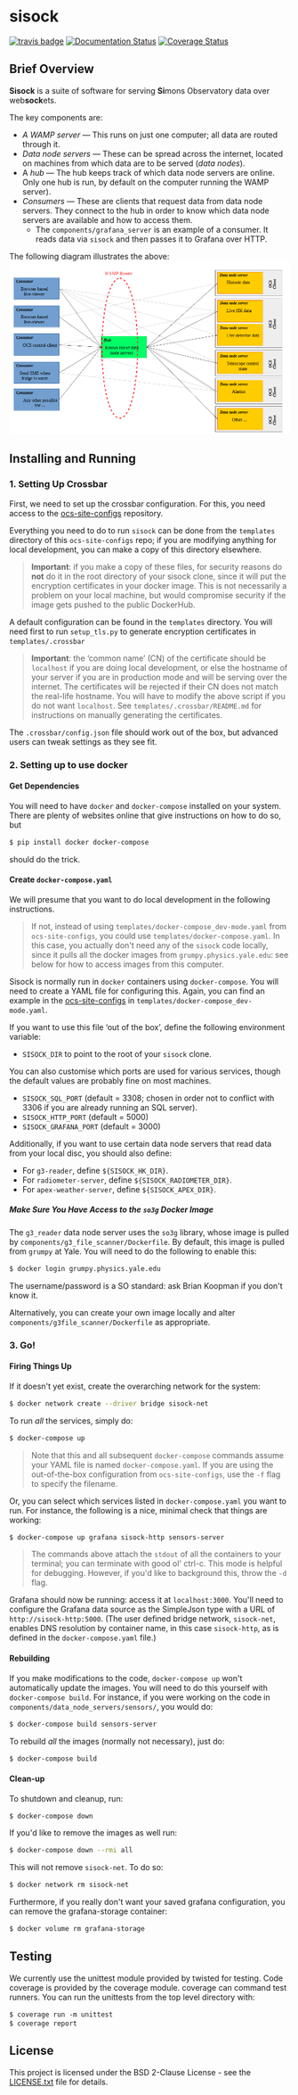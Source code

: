 # sisock

[![travis badge](https://travis-ci.com/simonsobs/sisock.svg?branch=master)](https://travis-ci.com/simonsobs/sisock)
[![Documentation Status](https://readthedocs.org/projects/sisock/badge/?version=latest)](https://sisock.readthedocs.io/en/latest/?badge=latest)
[![Coverage Status](https://coveralls.io/repos/github/simonsobs/sisock/badge.svg?branch=master)](https://coveralls.io/github/simonsobs/sisock?branch=master)

## Brief Overview

**Sisock** is a suite of software for serving **Si**mons Observatory data over
web**sock**ets.

The key components are:
- *A WAMP server* &mdash; This runs on just one computer; all data are routed
  through it.
- *Data node servers* &mdash; These can be spread across the internet, located
  on machines from which data are to be served (*data nodes*).
- A *hub* &mdash; The hub keeps track of which data node servers are online.
  Only one hub is run, by default on the computer running the WAMP server).
- *Consumers* &mdash; These are clients that request data from data node
  servers. They connect to the hub in order to know which data node servers are
  available and how to access them.
  - The `components/grafana_server` is an example of a consumer. It reads data
    via `sisock` and then passes it to Grafana over HTTP.

The following diagram illustrates the above:
![Diagram of stuff](docs/_static/diagram.png)

## Installing and Running

### 1. Setting Up Crossbar

First, we need to set up the crossbar configuration. For this, you need access
to the [ocs-site-configs](https://github.com/simonsobs/ocs-site-configs)
repository.

Everything you need to do to run `sisock` can be done from the `templates` 
directory of this `ocs-site-configs` repo; if you are modifying anything for
local development, you can make a copy of this directory elsewhere.

> **Important**: if you make a copy of these files, for security reasons do
> **not** do it in the root directory of your sisock clone, since it will put 
> the encryption certificates in your docker image. This is not necessarily a 
> problem on your local machine, but would compromise security if the image
> gets pushed to the public DockerHub.

A default configuration can be found in the `templates` directory.
You will need first to run `setup_tls.py` to generate encryption certificates in
`templates/.crossbar`

> **Important**: the ‘common name’ (CN) of the certificate should be
> `localhost` if you are doing local development, or else the hostname of your
> server if you are in production mode and will be serving over the internet.
> The certificates will be rejected if their CN does not match the real-life
> hostname. You will have to modify the above script if you do not want
> `localhost`. See `templates/.crossbar/README.md` for instructions on manually
> generating the certificates.

The `.crossbar/config.json` file should work out of the box, but advanced users
can tweak settings as they see fit.

### 2. Setting up to use docker

#### Get Dependencies

You will need to have `docker` and `docker-compose` installed on your system.
There are plenty of websites online that give instructions on how to do so, but

```bash
$ pip install docker docker-compose
```

should do the trick.

#### Create `docker-compose.yaml`

We will presume that you want to do local development in the following
instructions.

> If not, instead of using `templates/docker-compose_dev-mode.yaml` from
> `ocs-site-configs`, you could use
> `templates/docker-compose.yaml`. In this case, you actually
> don't need any of the `sisock` code locally, since it pulls all the docker 
> images from `grumpy.physics.yale.edu`: see below for how to access images
> from this computer.

Sisock is normally run in `docker` containers using `docker-compose`. You will
need to create a YAML file for configuring this. Again, you can find an example
in the [ocs-site-configs](https://github.com/simonsobs/ocs-site-configs) in
`templates/docker-compose_dev-mode.yaml`.

If you want to use this file ‘out of the box’, define the following environment
variable:
- `SISOCK_DIR` to point to the root of your `sisock` clone.

You can also customise which ports are used for various services, though the
default values are probably fine on most machines.
- `SISOCK_SQL_PORT` (default = 3308; chosen in order not to conflict with 3306
  if you are already running an SQL server).
- `SISOCK_HTTP_PORT` (default = 5000)
- `SISOCK_GRAFANA_PORT` (default = 3000)

Additionally, if you want to use certain data node servers that read data from
your local disc, you should also define:
- For `g3-reader`, define `${SISOCK_HK_DIR}`.
- For `radiometer-server`, define `${SISOCK_RADIOMETER_DIR}`.
- For `apex-weather-server`, define `${SISOCK_APEX_DIR}`.

##### Make Sure You Have Access to the `so3g` Docker Image

The `g3_reader` data node server uses the `so3g` library, whose image is pulled
by `components/g3_file_scanner/Dockerfile`. By default, this image is pulled
from `grumpy` at Yale. You will need to do the following to enable this:

```bash
$ docker login grumpy.physics.yale.edu
```

The username/password is a SO standard: ask Brian Koopman if you don't know it.

Alternatively, you can create your own image locally and alter
`components/g3file_scanner/Dockerfile` as appropriate.

### 3. Go!

#### Firing Things Up

If it doesn't yet exist, create the overarching network for the system:

```bash
$ docker network create --driver bridge sisock-net
```

To run *all* the services, simply do:

```bash
$ docker-compose up
```

> Note that this and all subsequent `docker-compose` commands assume your YAML
> file is named `docker-compose.yaml`. If you are using the out-of-the-box
> configuration from `ocs-site-configs`, use the `-f` flag to specify the
> filename.

Or, you can select which services listed in `docker-compose.yaml` you want to
run. For instance, the following is a nice, minimal check that things are
working:

```bash
$ docker-compose up grafana sisock-http sensors-server
```

> The commands above attach the `stdout` of all the containers to your
> terminal; you can terminate with good ol' ctrl-c. This mode is helpful for
> debugging. However, if you'd like to background this, throw the `-d` flag.

Grafana should now be running: access it at `localhost:3000`. You'll need to 
configure the Grafana data source as the SimpleJson type with a URL of
`http://sisock-http:5000`. (The user defined bridge network, `sisock-net`,
enables DNS resolution by container name, in this case `sisock-http`, as is 
defined in the `docker-compose.yaml` file.)

#### Rebuilding

If you make modifications to the code, `docker-compose up` won't automatically
update the images. You will need to do this yourself with `docker-compose
build`. For instance, if you were working on the code in
`components/data_node_servers/sensors/`, you would do:

```bash
$ docker-compose build sensors-server
```

To rebuild *all* the images (normally not necessary), just do:

```bash
$ docker-compose build
```

#### Clean-up

To shutdown and cleanup, run:

```bash
$ docker-compose down
```

If you'd like to remove the images as well run:

```bash
$ docker-compose down --rmi all
```

This will not remove `sisock-net`. To do so:

```bash
$ docker network rm sisock-net
```

Furthermore, if you really don't want your saved grafana configuration, you can
remove the grafana-storage container:

```bash
$ docker volume rm grafana-storage
```

## Testing
We currently use the unittest module provided by twisted for testing. Code
coverage is provided by the coverage module. coverage can command test runners.
You can run the unittests from the top level directory with:

```
$ coverage run -m unittest
$ coverage report
```

## License

This project is licensed under the BSD 2-Clause License - see the [LICENSE.txt](LICENSE.txt) file for details.
